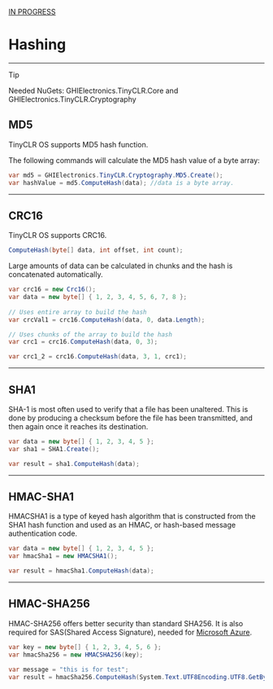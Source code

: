 [IN PROGRESS](error.md) 
# Hashing
---
> [!Tip]
> Needed NuGets: GHIElectronics.TinyCLR.Core and GHIElectronics.TinyCLR.Cryptography

## MD5
TinyCLR OS supports MD5 hash function.

 The following commands will calculate the MD5 hash value of a byte array:

```cs
var md5 = GHIElectronics.TinyCLR.Cryptography.MD5.Create();
var hashValue = md5.ComputeHash(data); //data is a byte array.
```
---

## CRC16
TinyCLR OS supports CRC16.

```cs
ComputeHash(byte[] data, int offset, int count);
```

Large amounts of data can be calculated in chunks and the hash is concatenated automatically. 

```cs
var crc16 = new Crc16();
var data = new byte[] { 1, 2, 3, 4, 5, 6, 7, 8 };
            
// Uses entire array to build the hash
var crcVal1 = crc16.ComputeHash(data, 0, data.Length);

// Uses chunks of the array to build the hash
var crc1 = crc16.ComputeHash(data, 0, 3);

var crc1_2 = crc16.ComputeHash(data, 3, 1, crc1);         

```
---

## SHA1
SHA-1 is most often used to verify that a file has been unaltered. This is done by producing a checksum before the file has been transmitted, and then again once it reaches its destination.

```cs
var data = new byte[] { 1, 2, 3, 4, 5 };
var sha1 = SHA1.Create();

var result = sha1.ComputeHash(data);
```

---

## HMAC-SHA1
HMACSHA1 is a type of keyed hash algorithm that is constructed from the SHA1 hash function and used as an HMAC, or hash-based message authentication code.

```cs
var data = new byte[] { 1, 2, 3, 4, 5 };
var hmacSha1 = new HMACSHA1();

var result = hmacSha1.ComputeHash(data);
```
---

## HMAC-SHA256
HMAC-SHA256 offers better security than standard SHA256. It is also required for SAS(Shared Access Signature), needed for [Microsoft Azure](azure.md).

```cs
var key = new byte[] { 1, 2, 3, 4, 5, 6 };
var hmacSha256 = new HMACSHA256(key);

var message = "this is for test";
var result = hmacSha256.ComputeHash(System.Text.UTF8Encoding.UTF8.GetBytes(message));
```


